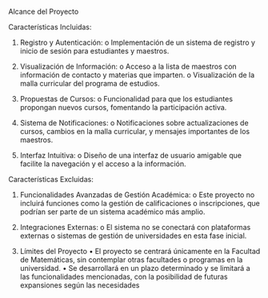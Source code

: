 Alcance del Proyecto

Características Incluidas:
1.	Registro y Autenticación:
o	Implementación de un sistema de registro y inicio de sesión para estudiantes y maestros.

2.	Visualización de Información:
o	Acceso a la lista de maestros con información de contacto y materias que imparten.
o	Visualización de la malla curricular del programa de estudios.

3.	Propuestas de Cursos:
o	Funcionalidad para que los estudiantes propongan nuevos cursos, fomentando la participación activa.

4.	Sistema de Notificaciones:
o	Notificaciones sobre actualizaciones de cursos, cambios en la malla curricular, y mensajes importantes de los maestros.

5.	Interfaz Intuitiva:
o	Diseño de una interfaz de usuario amigable que facilite la navegación y el acceso a la información.

Características Excluidas:
1.	Funcionalidades Avanzadas de Gestión Académica:
o	Este proyecto no incluirá funciones como la gestión de calificaciones o inscripciones, que podrían ser parte de un sistema académico más amplio.

2.	Integraciones Externas:
o	El sistema no se conectará con plataformas externas o sistemas de gestión de universidades en esta fase inicial.

4. Límites del Proyecto
•	El proyecto se centrará únicamente en la Facultad de Matemáticas, sin contemplar otras facultades o programas en la universidad.
•	Se desarrollará en un plazo determinado y se limitará a las funcionalidades mencionadas, con la posibilidad de futuras expansiones según las necesidades

